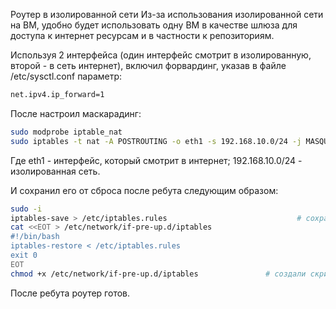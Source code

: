 Роутер в изолированной сети
Из-за использования изолированной сети на ВМ, удобно будет использовать одну ВМ в качестве шлюза для
доступа к интернет ресурсам и в частности к репозиториям.

Используя 2 интерфейса (один интерфейс смотрит в изолированную, второй - в сеть интернет), включил форвардинг, указав в файле /etc/sysctl.conf параметр:
```bash
net.ipv4.ip_forward=1
```


После настроил маскарадинг:
```bash
sudo modprobe iptable_nat
sudo iptables -t nat -A POSTROUTING -o eth1 -s 192.168.10.0/24 -j MASQUERADE
```
Где eth1 - интерфейс, который смотрит в интернет; 192.168.10.0/24 - изолированная сеть.

И сохранил его от сброса после ребута следующим образом:
```bash
sudo -i
iptables-save > /etc/iptables.rules                             # сохраняем настроенные правила
cat <<EOT > /etc/network/if-pre-up.d/iptables
#!/bin/bash
iptables-restore < /etc/iptables.rules
exit 0
EOT
chmod +x /etc/network/if-pre-up.d/iptables               # создали скрипт, который будет исполняться перед поднятием интерфейсов и сделали его исполняемым
```

После ребута роутер готов.
